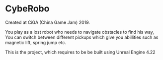# CybeRobo

Created at CiGA (China Game Jam) 2019.

You play as a lost robot who needs to navigate obstacles to find his way, You can switch between different pickups which give you abillities such as magnetic lift, spring jump etc.

This is the project, which requires to be be built using Unreal Engine 4.22
